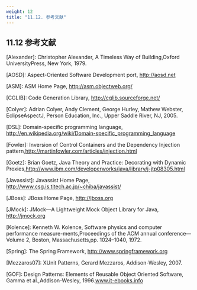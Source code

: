 ```yaml
---
weight: 12
title: "11.12. 参考文献"
---
```


## 11.12 参考文献

[Alexander]:  Christopher  Alexander,  A  Timeless  Way  of  Building,Oxford  UniversityPress, New York, 1979.

[AOSD]:  Aspect-Oriented Software Development port, http://aosd.net

[ASM]:  ASM Home Page, http://asm.objectweb.org/

[AspectJ]:  http://eclipse.org/aspectj

[CGLIB]:  Code Generation Library, http://cglib.sourceforge.net/

[Colyer]:  Adrian  Colyer,  Andy  Clement,  George  Hurley,  Mathew  Webster,  EclipseAspectJ, Person Education, Inc., Upper Saddle River, NJ, 2005.

[DSL]:  Domain-specific  programming  language,  http://en.wikipedia.org/wiki/Domain-specific_programming_language

[Fowler]:  Inversion  of  Control  Containers  and  the  Dependency  Injection  pattern,http://martinfowler.com/articles/injection.html

[Goetz]:  Brian  Goetz,  Java  Theory  and  Practice:  Decorating  with  Dynamic  Proxies,http://www.ibm.com/developerworks/java/library/j-jtp08305.html

[Javassist]:  Javassist Home Page, http://www.csg.is.titech.ac.jp/~chiba/javassist/

[JBoss]:  JBoss Home Page, http://jboss.org

[JMock]:  JMock—A Lightweight Mock Object Library for Java, http://jmock.org

[Kolence]:  Kenneth  W.  Kolence,  Software  physics  and  computer  performance  measure-ments,Proceedings  of  the  ACM  annual  conference—Volume  2,  Boston,  Massachusetts,pp. 1024–1040, 1972. 

[Spring]:  The Spring Framework, http://www.springframework.org

[Mezzaros07]:  XUnit Patterns, Gerard Mezzaros, Addison-Wesley, 2007.

[GOF]:  Design Patterns: Elements of Reusable Object Oriented Software, Gamma et al.,Addison-Wesley, 1996.www.it-ebooks.info
